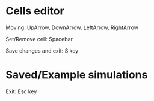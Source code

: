 ﻿# Cells editor

Moving: UpArrow, DownArrow, LeftArrow, RightArrow

Set/Remove cell: Spacebar

Save changes and exit: S key


# Saved/Example simulations

Exit: Esc key